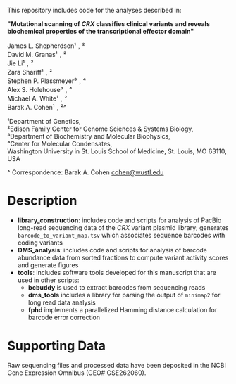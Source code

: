 This repository includes code for the analyses described in:

**"Mutational scanning of *CRX* classifies clinical variants and reveals biochemical properties of the transcriptional effector domain"**

James L. Shepherdson¹﹐²\
David M. Granas¹﹐²\
Jie Li¹﹐²\
Zara Shariff¹﹐²\
Stephen P. Plassmeyer³﹐⁴\
Alex S. Holehouse³﹐⁴\
Michael A. White¹﹐²\
Barak A. Cohen¹﹐²^

¹Department of Genetics,\
²Edison Family Center for Genome Sciences & Systems Biology,\
³Department of Biochemistry and Molecular Biophysics,\
⁴Center for Molecular Condensates,\
Washington University in St. Louis School of Medicine, St. Louis, MO 63110, USA

\^ Correspondence: Barak A. Cohen <cohen@wustl.edu>

# Description

- **library_construction**: includes code and scripts for analysis of PacBio long-read sequencing data of the *CRX* variant plasmid library; generates `barcode_to_variant_map.tsv` which associates sequence barcodes with coding variants
- **DMS_analysis**: includes code and scripts for analysis of barcode abundance data from sorted fractions to compute variant activity scores and generate figures
- **tools**: includes software tools developed for this manuscript that are used in other scripts:
    * **bcbuddy** is used to extract barcodes from sequencing reads
    * **dms_tools** includes a library for parsing the output of `minimap2` for long read data analysis
    * **fphd** implements a parallelized Hamming distance calculation for barcode error correction

# Supporting Data

Raw sequencing files and processed data have been deposited in the NCBI Gene Expression Omnibus (GEO# GSE262060).